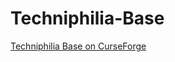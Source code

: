 # Techniphilia-Base

[Techniphilia Base on CurseForge](https://curseforge.com/minecraft/mc-mods/techniphilia-base)
